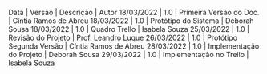 Data        | Versão  | Descrição                | Autor
18/03/2022  | 1.0     | Primeira Versão do Doc.  | Cíntia Ramos de Abreu
18/03/2022  | 1.0     | Protótipo do Sistema     | Deborah Sousa
18/03/2022  | 1.0     | Quadro Trello            | Isabela Souza
25/03/2022  | 1.0     | Revisão do Projeto       | Prof. Leandro Luque
26/03/2022  | 1.0     | Protótipo Segunda Versão | Cíntia Ramos de Abreu
28/03/2022  | 1.0     | Implementação do Projeto | Deborah Sousa
29/03/2022  | 1.0     | Implementação no Trello  | Isabela Souza